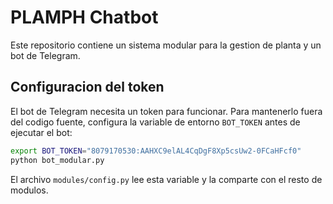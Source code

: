# PLAMPH Chatbot

Este repositorio contiene un sistema modular para la gestion de planta y un bot de Telegram.

## Configuracion del token

El bot de Telegram necesita un token para funcionar. Para mantenerlo fuera del codigo fuente, configura la variable de entorno `BOT_TOKEN` antes de ejecutar el bot:

```bash
export BOT_TOKEN="8079170530:AAHXC9elAL4CqDgF8Xp5csUw2-0FCaHFcf0"
python bot_modular.py
```

El archivo `modules/config.py` lee esta variable y la comparte con el resto de modulos.
